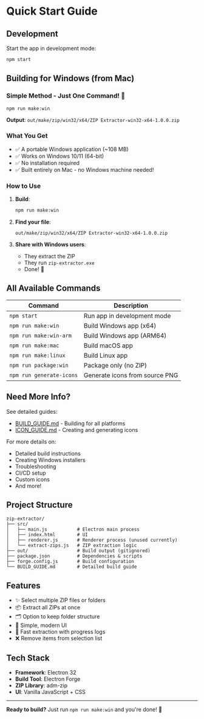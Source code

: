 # Quick Start Guide

## Development

Start the app in development mode:

```bash
npm start
```

## Building for Windows (from Mac)

### Simple Method - Just One Command! 🚀

```bash
npm run make:win
```

**Output**: `out/make/zip/win32/x64/ZIP Extractor-win32-x64-1.0.0.zip`

### What You Get

- ✅ A portable Windows application (~108 MB)
- ✅ Works on Windows 10/11 (64-bit)
- ✅ No installation required
- ✅ Built entirely on Mac - no Windows machine needed!

### How to Use

1. **Build**:
   ```bash
   npm run make:win
   ```

2. **Find your file**:
   ```
   out/make/zip/win32/x64/ZIP Extractor-win32-x64-1.0.0.zip
   ```

3. **Share with Windows users**:
   - They extract the ZIP
   - They run `zip-extractor.exe`
   - Done! 🎉

## All Available Commands

| Command | Description |
|---------|-------------|
| `npm start` | Run app in development mode |
| `npm run make:win` | Build Windows app (x64) |
| `npm run make:win-arm` | Build Windows app (ARM64) |
| `npm run make:mac` | Build macOS app |
| `npm run make:linux` | Build Linux app |
| `npm run package:win` | Package only (no ZIP) |
| `npm run generate-icons` | Generate icons from source PNG |

## Need More Info?

See detailed guides:
- [BUILD_GUIDE.md](./BUILD_GUIDE.md) - Building for all platforms
- [ICON_GUIDE.md](./ICON_GUIDE.md) - Creating and generating icons

For more details on:
- Detailed build instructions
- Creating Windows installers
- Troubleshooting
- CI/CD setup
- Custom icons
- And more!

## Project Structure

```
zip-extractor/
├── src/
│   ├── main.js           # Electron main process
│   ├── index.html        # UI
│   ├── renderer.js       # Renderer process (unused currently)
│   └── extract-zips.js   # ZIP extraction logic
├── out/                  # Build output (gitignored)
├── package.json          # Dependencies & scripts
├── forge.config.js       # Build configuration
└── BUILD_GUIDE.md        # Detailed build guide
```

## Features

- ✨ Select multiple ZIP files or folders
- 📦 Extract all ZIPs at once
- 🗂️ Option to keep folder structure
- 🎯 Simple, modern UI
- 🚀 Fast extraction with progress logs
- ❌ Remove items from selection list

## Tech Stack

- **Framework**: Electron 32
- **Build Tool**: Electron Forge
- **ZIP Library**: adm-zip
- **UI**: Vanilla JavaScript + CSS

---

**Ready to build?** Just run `npm run make:win` and you're done! 🎊

